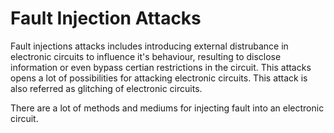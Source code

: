 # Fault Injection Attacks 

Fault injections attacks includes introducing external distrubance in electronic circuits to influence it's behaviour, resulting to disclose information or even bypass certian restrictions in the circuit. This attacks opens a lot of possibilities for attacking electronic circuits. This attack is also referred as glitching of electronic circuits.

There are a lot of methods and mediums for injecting fault into an electronic circuit. 

